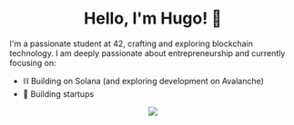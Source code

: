 
<h1 align="center">Hello, I'm Hugo! 👋</h1>

I'm a passionate student at 42, crafting and exploring blockchain technology. I am deeply passionate about entrepreneurship and currently focusing on:

- ⛓️ Building on Solana (and exploring development on Avalanche)
- 🚀 Building startups

<p align="center">
  <a href="https://skillicons.dev">
    <img src="https://skillicons.dev/icons?i=solidity,rust,react,c,linux" />
  </a>
</p>
